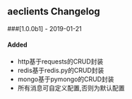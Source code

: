 ## aeclients Changelog

###[1.0.0b1] - 2019-01-21

#### Added 

- http基于requests的CRUD封装
- redis基于redis.py的CRUD封装
- mongo基于pymongo的CRUD封装
- 所有消息可自定义配置,否则为默认配置
